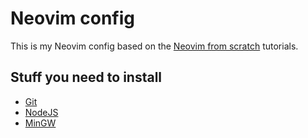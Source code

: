 # Neovim config

This is my Neovim config based on the [Neovim from scratch](https://youtube.com/playlist?list=PLhoH5vyxr6Qq41NFL4GvhFp-WLd5xzIzZ)
tutorials.

## Stuff you need to install

- [Git](https://git-scm.com/)
- [NodeJS](https://nodejs.org/es/)
- [MinGW](https://www.mingw-w64.org/)
